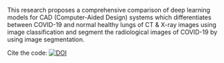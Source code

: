 This research proposes a comprehensive comparison of deep learning models for CAD (Computer-Aided Design) systems which differentiates between COVID-19 and normal healthy lungs of CT &amp; X-ray images using image classification and segment the radiological images of COVID-19 by using image segmentation.

Cite the code:  [![DOI](https://zenodo.org/badge/588248652.svg)](https://zenodo.org/badge/latestdoi/588248652)
